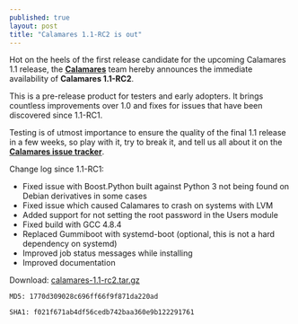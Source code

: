 ```yaml
---
published: true
layout: post
title: "Calamares 1.1-RC2 is out"
---
```



Hot on the heels of the first release candidate for the upcoming Calamares 1.1 release, the [**Calamares**](http://calamares.io) team hereby announces the immediate availability of **Calamares 1.1-RC2**.

This is a pre-release product for testers and early adopters. It brings countless improvements over 1.0 and fixes for issues that have been discovered since 1.1-RC1.

Testing is of utmost importance to ensure the quality of the final 1.1 release in a few weeks, so play with it, try to break it, and tell us all about it on the [**Calamares issue tracker**](http://bugs.calamares.io).

Change log since 1.1-RC1:

* Fixed issue with Boost.Python built against Python 3 not being found on Debian derivatives in some cases
* Fixed issue which caused Calamares to crash on systems with LVM
* Added support for not setting the root password in the Users module
* Fixed build with GCC 4.8.4
* Replaced Gummiboot with systemd-boot (optional, this is not a hard dependency on systemd)
* Improved job status messages while installing
* Improved documentation

Download: [calamares-1.1-rc2.tar.gz](https://github.com/calamares/calamares/releases/download/v1.1-rc2/calamares-1.1-rc2.tar.gz)

`MD5: 1770d309028c696ff66f9f871da220ad`

`SHA1: f021f671ab4df56cedb742baa360e9b122291761`

